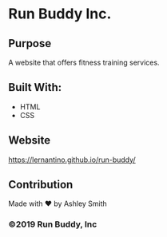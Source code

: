 # Run Buddy Inc.

## Purpose
A website that offers fitness training services.

## Built With:
* HTML
* CSS

## Website
https://lernantino.github.io/run-buddy/

## Contribution
Made with ❤️ by Ashley Smith

### ©️2019 Run Buddy, Inc
